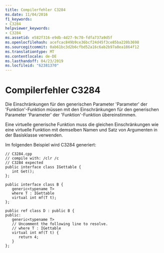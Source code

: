 ```yaml
---
title: Compilerfehler C3284
ms.date: 11/04/2016
f1_keywords:
- C3284
helpviewer_keywords:
- C3284
ms.assetid: e582f316-e9db-4d27-9c70-fdfa737a9d5f
ms.openlocfilehash: acefcac849b9ce36bcf24d45f3ce85ba220b3698
ms.sourcegitcommit: 0ab61bc3d2b6cfbd52a16c6ab2b97a8ea1864f12
ms.translationtype: MT
ms.contentlocale: de-DE
ms.lasthandoff: 04/23/2019
ms.locfileid: "62381370"
---
```

# <a name="compiler-error-c3284"></a>Compilerfehler C3284

Die Einschränkungen für den generischen Parameter 'Parameter' der 'Funktion'-Funktion müssen mit den Einschränkungen für den generischen Parameter 'Parameter' der 'Funktion'-Funktion übereinstimmen.

Eine virtuelle generische Funktion muss die gleichen Einschränkungen wie eine virtuelle Funktion mit demselben Namen und Satz von Argumenten in der Basisklasse verwenden.

Im folgenden Beispiel wird C3284 generiert:

```
// C3284.cpp
// compile with: /clr /c
// C3284 expected
public interface class IGettable {
   int Get();
};

public interface class B {
   generic<typename T>
   where T : IGettable
   virtual int mf(T t);
};

public ref class D : public B {
public:
   generic<typename T>
   // Uncomment the following line to resolve.
   // where T : IGettable
   virtual int mf(T t) {
      return 4;
   }
};
```
